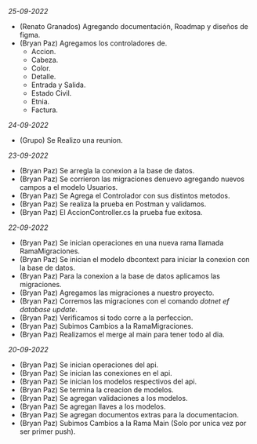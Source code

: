 *25-09-2022*
- (Renato Granados) Agregando documentación, Roadmap y diseños de figma.
- (Bryan Paz) Agregamos los controladores de.
  - Accion.
  - Cabeza.
  - Color.
  - Detalle.
  - Entrada y Salida.
  - Estado Civil.
  - Etnia.
  - Factura.
  
*24-09-2022*
- (Grupo) Se Realizo una reunion.

*23-09-2022*
- (Bryan Paz) Se arregla la conexion a la base de datos.
- (Bryan Paz) Se corrieron las migraciones denuevo agregando nuevos campos a el modelo Usuarios.
- (Bryan Paz) Se Agrega el Controlador con sus distintos metodos.
- (Bryan Paz) Se realiza la prueba en Postman y validamos.
- (Bryan Paz) El AccionController.cs la prueba fue exitosa.

*22-09-2022*
- (Bryan Paz) Se inician operaciones en una nueva rama llamada RamaMigraciones.
- (Bryan Paz) Se inician el modelo dbcontext para iniciar la conexion con la base de datos.
- (Bryan Paz) Para la conexion a la base de datos aplicamos las migraciones.
- (Bryan Paz) Agregamos las migraciones a nuestro proyecto.
- (Bryan Paz) Corremos las migraciones con el comando *dotnet ef database update*.
- (Bryan Paz) Verificamos si todo corre a la perfeccion.
- (Bryan Paz) Subimos Cambios a la RamaMigraciones.
- (Bryan Paz) Realizamos el merge al main para tener todo al dia.

*20-09-2022*
- (Bryan Paz) Se inician operaciones del api.
- (Bryan Paz) Se inician las conexiones en el api.
- (Bryan Paz) Se inician los modelos respectivos del api.
- (Bryan Paz) Se termina la creacion de modelos.
- (Bryan Paz) Se agregan validaciones a los modelos.
- (Bryan Paz) Se agregan llaves a los modelos.
- (Bryan Paz) Se agregan documentos extras para la documentacion.
- (Bryan Paz) Subimos Cambios a la Rama Main (Solo por unica vez por ser primer push).
